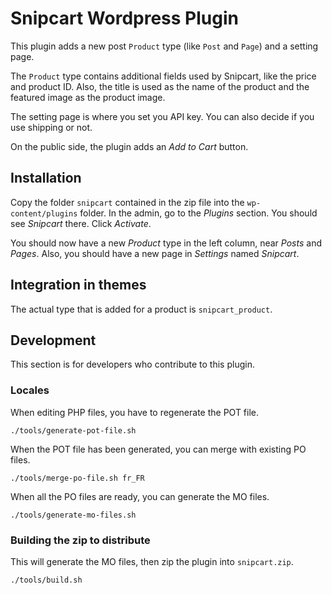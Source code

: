 Snipcart Wordpress Plugin
=========================

This plugin adds a new post `Product` type (like `Post` and `Page`) and a setting page.

The `Product` type contains additional fields used by Snipcart, like the price and product ID. Also, the title is used as the name of the product and the featured image as the product image.

The setting page is where you set you API key. You can also decide if you use shipping or not.

On the public side, the plugin adds an _Add to Cart_ button.

## Installation

Copy the folder `snipcart` contained in the zip file into the `wp-content/plugins` folder. In the admin, go to the _Plugins_ section. You should see _Snipcart_ there. Click _Activate_.

You should now have a new _Product_ type in the left column, near _Posts_ and _Pages_. Also, you should have a new page in _Settings_ named _Snipcart_.

## Integration in themes

The actual type that is added for a product is `snipcart_product`.

## Development

This section is for developers who contribute to this plugin.

### Locales

When editing PHP files, you have to regenerate the POT file.

    ./tools/generate-pot-file.sh

When the POT file has been generated, you can merge with existing PO files.

    ./tools/merge-po-file.sh fr_FR

When all the PO files are ready, you can generate the MO files.

    ./tools/generate-mo-files.sh

### Building the zip to distribute

This will generate the MO files, then zip the plugin into `snipcart.zip`.

    ./tools/build.sh
